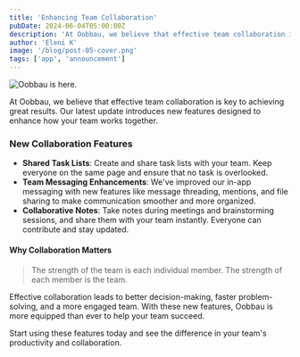 ```yaml
---
title: 'Enhancing Team Collaboration'
pubDate: 2024-06-04T05:00:00Z
description: 'At Oobbau, we believe that effective team collaboration is key to achieving great results. Our latest update introduces new features designed to enhance how your team works together.'
author: 'Eleni K'
image: '/blog/post-05-cover.png'
tags: ['app', 'announcement']
---
```


![Oobbau is here.](/blog/post-05.png)

At Oobbau, we believe that effective team collaboration is key to achieving great results. Our latest update introduces new features designed to enhance how your team works together.

### New Collaboration Features

- **Shared Task Lists**: Create and share task lists with your team. Keep everyone on the same page and ensure that no task is overlooked.
- **Team Messaging Enhancements**: We've improved our in-app messaging with new features like message threading, mentions, and file sharing to make communication smoother and more organized.
- **Collaborative Notes**: Take notes during meetings and brainstorming sessions, and share them with your team instantly. Everyone can contribute and stay updated.

#### Why Collaboration Matters

> The strength of the team is each individual member. The strength of each member is the team.

Effective collaboration leads to better decision-making, faster problem-solving, and a more engaged team. With these new features, Oobbau is more equipped than ever to help your team succeed.

Start using these features today and see the difference in your team's productivity and collaboration.
